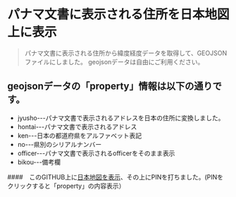 # パナマ文書に表示される住所を日本地図上に表示
> パナマ文書に表示される住所から緯度経度データを取得して、GEOJSONファイルにしました。
> geojsonデータは自由にご利用ください。

## geojsonデータの「property」情報は以下の通りです。
* jyusho---パナマ文書で表示されるアドレスを日本の住所に変換しました。
* hontai---パナマ文書で表示されるアドレス
* ken---日本の都道府県をアルファベット表記
* no---県別のシリアルナンバー
* officer---パナマ文書で表示されるofficerをそのまま表示
* bikou---備考欄

####　このGITHUB上に[日本地図を表示](https://tadaben.github.io/panama/)、その上にPINを打ちました。(PINをクリックすると「property」の内容表示）
